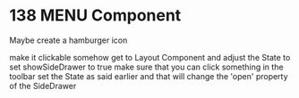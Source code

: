 138 MENU Component
==============

Maybe create a hamburger icon

make it clickable
somehow get to Layout Component
and adjust the State to set showSideDrawer to true
make sure that you can click something in the toolbar
set the State as said earlier
and that will change the 'open' property of the SideDrawer
